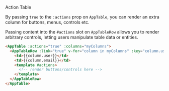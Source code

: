 <p class="title is-size-4">Action Table</p>

By passing `true` to the `:actions` prop on `AppTable`, you can render an extra column for buttons, menus, controls etc.

Passing content into the `#actions` slot on `AppTableRow` allows you to render arbitrary controls, letting users manipulate table data or entities.

```html
<AppTable :actions="true" :columns="myColumns">
  <AppTableRow :link="true" v-for="column in myColumns" :key="column.user">
    <td>{{column.user}}</td>
    <td>{{column.email}}</td>
    <template #actions>
      <!-- render buttons/controls here -->
    </template>
  </AppTableRow>
</AppTable>
```
